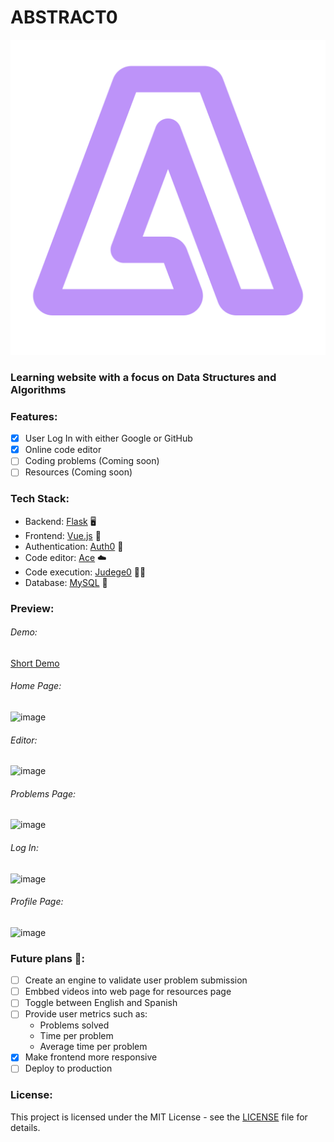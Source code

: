# ABSTRACT0 

![abstract0](./client/src/assets/logo.svg)

### Learning website with a focus on Data Structures and Algorithms

### Features:
- [X] User Log In with either Google or GitHub
- [x] Online code editor
- [ ] Coding problems (Coming soon)
- [ ] Resources (Coming soon)

### Tech Stack:
- Backend: [Flask](https://flask.palletsprojects.com/en/3.0.x/) 🖥️
- Frontend: [Vue.js](https://vuejs.org/) 📑
- Authentication: [Auth0](https://auth0.com/) 🔐
- Code editor: [Ace](https://ace.c9.io/) ☁️
- Code execution: [Judege0](https://judge0.com/) 🧑‍⚖️
- Database: [MySQL](https://www.mysql.com/) 🐬

### Preview:

###### Demo:
[Short Demo](https://github.com/messiel12pr/Abstract0/assets/95717805/b711b610-2f99-4d91-bf84-efb118bcd135)


###### Home Page:
![image](https://github.com/messiel12pr/Abstract0/assets/95717805/069db12b-1958-4f8f-b3e8-4c2486ab205c)


###### Editor:
![image](https://github.com/messiel12pr/Abstract0/assets/95717805/0efa7f9c-4eab-4301-b2d6-e892d8cdfbf8)


###### Problems Page:
![image](https://github.com/messiel12pr/Abstract0/assets/95717805/cc4cd21c-d9e8-4d0c-9e8a-25b0e296d2a5)


###### Log In:
![image](https://github.com/messiel12pr/Abstract0/assets/95717805/4ce4db3f-7a17-4a45-8819-ad3faafdb1b3)

###### Profile Page:
![image](https://github.com/messiel12pr/Abstract0/assets/95717805/6e2ed29c-b410-4a50-a04c-3edec2639fef)


### Future plans 🚀:
- [ ] Create an engine to validate user problem submission
- [ ] Embbed videos into web page for resources page
- [ ] Toggle between English and Spanish
- [ ] Provide user metrics such as:
    - Problems solved
    - Time per problem
    - Average time per problem
- [x] Make frontend more responsive  
- [ ] Deploy to production

### License:
This project is licensed under the MIT License - see the [LICENSE](LICENSE) file for details.
